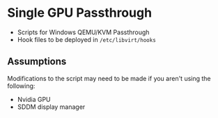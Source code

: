 # Single GPU Passthrough
* Scripts for Windows QEMU/KVM Passthrough
* Hook files to be deployed in `/etc/libvirt/hooks`
## Assumptions
Modifications to the script may need to be made if you aren't using the following:
* Nvidia GPU
* SDDM display manager
